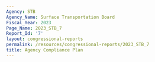 ```yaml
---
Agency: STB
Agency_Name: Surface Transportation Board
Fiscal_Year: 2023
Page_Name: 2023_STB_7
Report_Id: '7'
layout: congressional-reports
permalink: /resources/congressional-reports/2023_STB_7
title: Agency Compliance Plan
---
```

